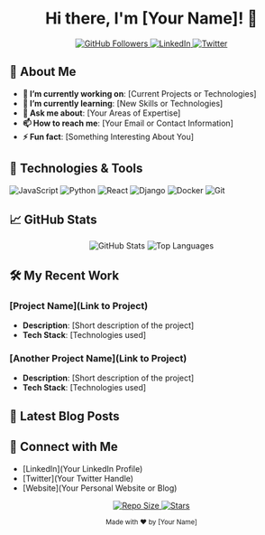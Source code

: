 <!-- Header -->
<h1 align="center">Hi there, I'm [Your Name]! 👋</h1>
<p align="center">
  <a href="https://github.com/YourUsername" target="_blank">
    <img src="https://img.shields.io/github/followers/YourUsername?style=social" alt="GitHub Followers" />
  </a>
  <a href="https://linkedin.com/in/YourLinkedInProfile" target="_blank">
    <img src="https://img.shields.io/badge/LinkedIn-Profile-blue?style=flat&logo=linkedin" alt="LinkedIn" />
  </a>
  <a href="https://twitter.com/YourTwitterHandle" target="_blank">
    <img src="https://img.shields.io/badge/Twitter-Follow-blue?style=flat&logo=twitter" alt="Twitter" />
  </a>
</p>

<!-- About Me -->
## 🚀 About Me
- **🔭 I’m currently working on**: [Current Projects or Technologies]
- **🌱 I’m currently learning**: [New Skills or Technologies]
- **💬 Ask me about**: [Your Areas of Expertise]
- **📫 How to reach me**: [Your Email or Contact Information]
- **⚡ Fun fact**: [Something Interesting About You]

<!-- Tech Stack -->
## 🔧 Technologies & Tools
<p>
  <img src="https://img.shields.io/badge/JavaScript-F7DF1C?style=flat&logo=javascript&logoColor=black" alt="JavaScript" />
  <img src="https://img.shields.io/badge/Python-3776AB?style=flat&logo=python&logoColor=white" alt="Python" />
  <img src="https://img.shields.io/badge/React-61DAFB?style=flat&logo=react&logoColor=black" alt="React" />
  <img src="https://img.shields.io/badge/Django-092D0D?style=flat&logo=django&logoColor=white" alt="Django" />
  <img src="https://img.shields.io/badge/Docker-2496ED?style=flat&logo=docker&logoColor=white" alt="Docker" />
  <img src="https://img.shields.io/badge/Git-F05032?style=flat&logo=git&logoColor=white" alt="Git" />
</p>

<!-- GitHub Stats -->
## 📈 GitHub Stats
<p align="center">
  <img src="https://github-readme-stats.vercel.app/api?username=Amna1805&show_icons=true&hide_title=true&count_private=true&hide_border=true&theme=radical" alt="GitHub Stats" />
  <img src="https://github-readme-stats.vercel.app/api/top-langs/?username=Amna1805&hide_title=true&hide_border=true&layout=compact&theme=radical" alt="Top Languages" />
</p>

<!-- Recent Work -->
## 🛠️ My Recent Work
### [Project Name](Link to Project)
- **Description**: [Short description of the project]
- **Tech Stack**: [Technologies used]

### [Another Project Name](Link to Project)
- **Description**: [Short description of the project]
- **Tech Stack**: [Technologies used]

<!-- Blog Posts -->
## 📝 Latest Blog Posts
<!-- BLOG-POST-LIST:START -->
<!-- BLOG-POST-LIST:END -->

<!-- Connect with Me -->
## 🤝 Connect with Me
- [LinkedIn](Your LinkedIn Profile)
- [Twitter](Your Twitter Handle)
- [Website](Your Personal Website or Blog)

<!-- Footer -->
<p align="center">
  <a href="https://github.com/YourUsername" target="_blank">
    <img src="https://img.shields.io/github/repo-size/YourUsername/YourRepoName?color=brightgreen&style=flat" alt="Repo Size" />
  </a>
  <a href="https://github.com/YourUsername" target="_blank">
    <img src="https://img.shields.io/github/stars/YourUsername/YourRepoName?style=flat&logo=github" alt="Stars" />
  </a>
</p>

<!-- Footer Note -->
<p align="center">
  <small>Made with ❤️ by [Your Name]</small>
</p>
